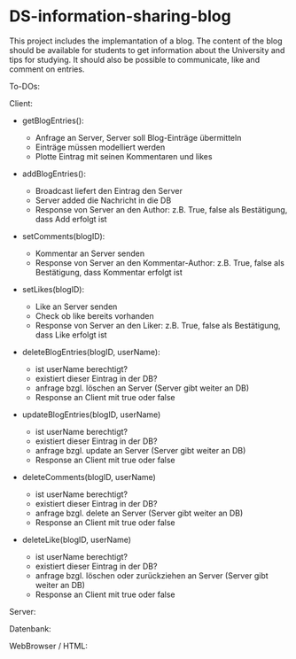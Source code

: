 # DS-information-sharing-blog
This project includes the implemantation of a blog. The content of the blog should be available for students to get information about the University and tips for studying. It should also be possible to communicate, like and comment on entries.  


To-DOs: 

Client:
- getBlogEntries():
	- Anfrage an Server, Server soll Blog-Einträge übermitteln
	- Einträge müssen modelliert werden
	- Plotte Eintrag mit seinen Kommentaren und likes

- addBlogEntries():
	- Broadcast liefert den Eintrag den Server 
	- Server added die Nachricht in die DB
	- Response von Server an den Author: z.B. True, false als Bestätigung, 
	dass Add erfolgt ist

- setComments(blogID): 
	- Kommentar an Server senden
	- Response von Server an den Kommentar-Author: z.B. True, false als Bestätigung, 
	dass Kommentar erfolgt ist

- setLikes(blogID):
	- Like an Server senden
	- Check ob like bereits vorhanden
	- Response von Server an den Liker: z.B. True, false als Bestätigung, 
	dass Like erfolgt ist

- deleteBlogEntries(blogID, userName):
	- ist userName berechtigt?
	- existiert dieser Eintrag in der DB?
	- anfrage bzgl. löschen an Server (Server gibt weiter an DB)
	- Response an Client mit true oder false

- updateBlogEntries(blogID, userName)
	- ist userName berechtigt?
	- existiert dieser Eintrag in der DB?
	- anfrage bzgl. update an Server (Server gibt weiter an DB)
	- Response an Client mit true oder false

- deleteComments(blogID, userName)
	- ist userName berechtigt?
	- existiert dieser Eintrag in der DB?
	- anfrage bzgl. delete an Server (Server gibt weiter an DB)
	- Response an Client mit true oder false

- deleteLike(blogID, userName)
	- ist userName berechtigt?
	- existiert dieser Eintrag in der DB?
	- anfrage bzgl. löschen oder zurückziehen an Server (Server gibt weiter an DB)
	- Response an Client mit true oder false

Server:


Datenbank:


WebBrowser / HTML:
